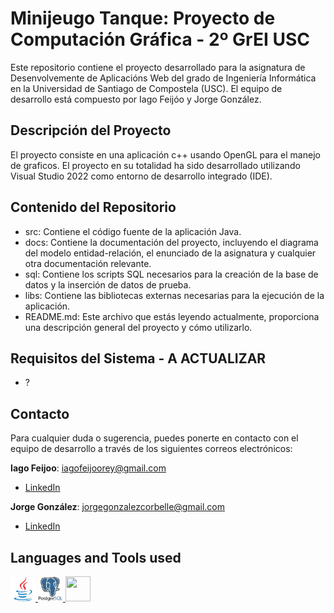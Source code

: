 # Minijeugo Tanque: Proyecto de Computación Gráfica - 2º GrEI USC
Este repositorio contiene el proyecto desarrollado para la asignatura de Desenvolvemente de Aplicacións Web del grado de Ingeniería Informática en la Universidad de Santiago de Compostela (USC). El equipo de desarrollo está compuesto por Iago Feijóo y Jorge González.

## Descripción del Proyecto
El proyecto consiste en una aplicación c++ usando OpenGL para el manejo de graficos. El proyecto en su totalidad ha sido desarrollado utilizando Visual Studio 2022 como entorno de desarrollo integrado (IDE).

## Contenido del Repositorio
* src: Contiene el código fuente de la aplicación Java.
* docs: Contiene la documentación del proyecto, incluyendo el diagrama del modelo entidad-relación, el enunciado de la asignatura y cualquier otra documentación relevante.
* sql: Contiene los scripts SQL necesarios para la creación de la base de datos y la inserción de datos de prueba.
* libs: Contiene las bibliotecas externas necesarias para la ejecución de la aplicación.
* README.md: Este archivo que estás leyendo actualmente, proporciona una descripción general del proyecto y cómo utilizarlo.

## Requisitos del Sistema - A ACTUALIZAR 
* ?

## Contacto
Para cualquier duda o sugerencia, puedes ponerte en contacto con el equipo de desarrollo a través de los siguientes correos electrónicos:

**Iago Feijoo**:  iagofeijoorey@gmail.com  

* [LinkedIn](https://www.linkedin.com/in/iagofeijoorey/)

  
**Jorge González**:  jorgegonzalezcorbelle@gmail.com  

* [LinkedIn](https://www.linkedin.com/in/jorgegonzalezcorbelle/)

  
## Languages and Tools used
<p align="left"> <a href="https://dev.java/" target="_blank" rel="noreferrer"> <img src="https://raw.githubusercontent.com/devicons/devicon/master/icons/java/java-original.svg" alt="java" width="40" height="40"/> </a> 
<a href="https://www.postgresql.org/"> <img src="https://raw.githubusercontent.com/devicons/devicon/master/icons/postgresql/postgresql-original-wordmark.svg" alt="postgresql" width="40" height="40"/> </a>   
<a href="https://netbeans.apache.org/front/main/index.html"> <img src="https://netbeans.apache.org/_/images/apache-netbeans.svg" width="40" height="40"/> </a> </p>
</p>

